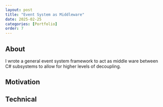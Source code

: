 ```yaml
---
layout: post
title: "Event System as Middleware"
date: 2025-02-25
categories: [Portfolio]
order: 7
---
```



## About
I wrote a general event system framework to act as middle ware between C# subsystems to allow for higher levels of decoupling.

## Motivation

## Technical